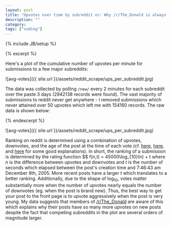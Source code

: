 ```yaml
---
layout: post
title: "Upvotes over time by subreddit or: Why /r/The_Donald is always on the front page of reddit"
description: ""
category:
tags: ["coding"]
---
```


{% include JB/setup %}

{% excerpt %}

Here's a plot of the cumulative number of upvotes per minute for submissions to a few major subreddits:

![avg-votes]({{ site.url }}/assets/reddit_scrape/ups_per_subreddit.jpg)

The data was collected by polling `/new/` every 2 minutes for each subreddit over the paste 3 days (2942138 records were found). The vast majority of submissions to reddit never get anywhere - I removed submissions which never attained over 50 upvotes which left me with 154160 records. The raw data is shown below:

{% endexcerpt %}

![avg-votes]({{ site.url }}/assets/reddit_scrape/ups_per_subreddit.jpg)

Ranking on reddit is determined using a combination of upvotes, downvotes, and the age of the post at the time of each vote (cf. [here](https://medium.com/hacking-and-gonzo/how-reddit-ranking-algorithms-work-ef111e33d0d9#.2t9s2cn3k), [here](http://scienceblogs.com/builtonfacts/2013/01/16/the-mathematics-of-reddit-rankings-or-how-upvotes-are-time-travel/), and [here](https://web.archive.org/web/20160407110929/http://www.redditblog.com/2009/10/reddits-new-comment-sorting-system.html) for some good explanations). In short, the ranking of a submission is determined by the rating function
$$
f(n,t) = 45000\log_{10}(n) + t
where $n$ is the difference between upvotes and downvotes and $t$ is the number of seconds which elapsed between the post's creation time and 7:46:43 am December 8th, 2005. More recent posts have a larger $t$ which translates to a better ranking. Additionally, due to the shape of $\log_{10}$, votes matter substantially more when the number of upvotes nearly equals the number of downvotes (eg. when the post is brand new). Thus, the best way to get your post to the front page is to upvote aggressively when the post is very young. My data suggests that members of [/r/The_Donald](https://www.reddit.com/r/The_Donald/comments/4oo3up/the_new_algorithm_is_a_totally_impartial_and_fair/) are aware of this which explains why their posts have so many more upvotes on new posts despite the fact that competing subreddits in the plot are several orders of magnitude larger.
